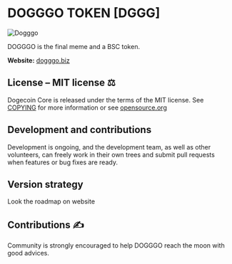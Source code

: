 # DOGGGO TOKEN [DGGG]

![Dogggo](https://dogggo.biz/wp-content/uploads/2021/05/Meme-Template-2.png)



DOGGGO is the final meme and a BSC token.

**Website:** [dogggo.biz](https://dogggo.biz)

## License – MIT license ⚖️
Dogecoin Core is released under the terms of the MIT license. See
[COPYING](COPYING) for more information or see
[opensource.org](https://opensource.org/licenses/MIT)


## Development and contributions
Development is ongoing, and the development team, as well as other volunteers, can freely work in their own trees and submit pull requests when features or bug fixes are ready.


## Version strategy
Look the roadmap on website


## Contributions ✍️
Community is strongly encouraged to help DOGGGO reach the moon with good advices.
